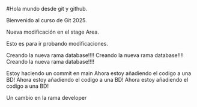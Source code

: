 #Hola mundo desde git y github.

Bienvenido al curso de Git 2025.

Nueva modificación en el stage Area.

Esto es para ir probando modificaciones.

Creando la nueva rama database!!!!
Creando la nueva rama database!!!!
Creando la nueva rama database!!!!

Estoy haciendo un commit en main
Ahora estoy añadiendo el codigo a una BD!
Ahora estoy añadiendo el codigo a una BD!
Ahora estoy añadiendo el codigo a una BD!

Un cambio en la rama developer
